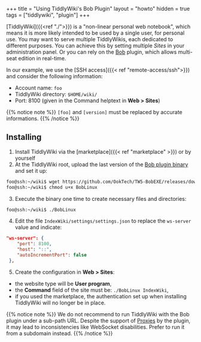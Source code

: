 +++
title = "Using TiddlyWiki's Bob Plugin"
layout = "howto"
hidden = true
tags = ["tiddlywiki", "plugin"]
+++

[TiddlyWiki]({{<ref "./">}}) is a "non-linear personal web notebook", which means it is more likely intended to be used by a single user, for personal use. You may want to serve multiple TiddlyWikis, each dedicated to different purposes. You can achieve this by setting multiple *Sites* in your administration panel. Or you can rely on the [Bob](https://github.com/OokTech/TW5-Bob) plugin, which allows multi-seat edition in real-time.

In our example, we use the [SSH access]({{< ref "remote-access/ssh">}}) and consider the following information:

- Account name: `foo`
- TiddlyWiki directory: `$HOME/wiki/`
- Port: 8100 (given in the Command helptext in **Web > Sites**)

{{% notice note %}}
`[foo]` and `[version]` must be replaced by accurate informations.
{{% /notice %}}

## Installing

1. Install TiddlyWiki via the [marketplace]({{< ref "marketplace" >}}) or by yourself
2. At the TiddlyWiki root, upload the last version of the [Bob plugin binary](https://github.com/OokTech/TW5-BobEXE) and set it up:

```sh
foo@ssh:~/wiki$ wget https://github.com/OokTech/TW5-BobEXE/releases/download/[version]/BobLinux
foo@ssh:~/wiki$ chmod u+x BobLinux
```
3. Execute the binary one time to create necessary files and directories:

```sh
foo@ssh:~/wiki$ ./BobLinux
```

4. Edit the file `IndexWiki/settings/settings.json` to replace the `ws-server` value and indicate:

```json
"ws-server": {
    "port": 8100,
    "host": "::",
    "autoIncrementPort": false
 },
```

5. Create the configuration in **Web > Sites**:

- the website type will be **User program**,
- the **Command** field of the site must be: `./BobLinux IndexWiki`,
- if you used the marketplace, the authentication set up when installing TiddlyWiki will no longer be in place.

{{% notice note %}}
We do not recommend to run TiddlyWiki with the Bob plugin under a sub-path URL. Despite the support of [Proxies](https://github.com/OokTech/TW5-Bob/blob/master/Documentation/Using%20Proxies.tid) by the plugin, it may lead to inconsistencies like WebSocket disabilities. Prefer to run it from a subdomain instead.
{{% /notice %}}
